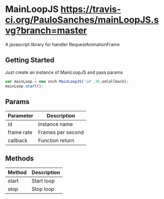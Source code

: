 MainLoopJS https://travis-ci.org/PauloSanches/mainLoopJS.svg?branch=master
==========

A javascript library for handler RequestAnimationFrame

## Getting Started
Just create an instance of MainLoopJS and pass params
````js
var mainLoop = new snch.MainLoopJS('id',30,onCallback);
mainLoop.start();
````

## Params

| Parameter     | Description       |
|---------------|-------------------|
| id            | Instance name     |
| frame rate    | Frames per second |
| callback      | Function return   |

## Methods

| Method   | Description    |
|----------|----------------|
| start    | Start loop     |
| stop     | Stop loop      |

